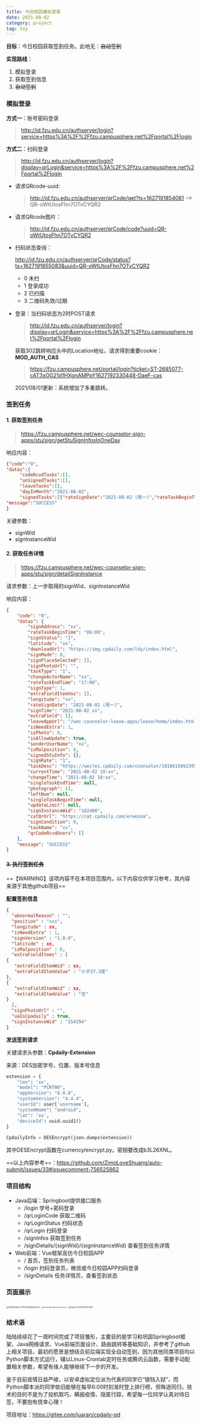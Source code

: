 ```yaml
---
title: 今日校园模拟登录
date: 2021-08-02
category: project
tag: toy
---
```


**目标**：今日校园获取签到任务。此地无：~~自动签到~~

**实现路线**：

1. 模拟登录
2. 获取签到信息
3. ~~自动签到~~

### 模拟登录

**方式一**：账号密码登录

> http://id.fzu.edu.cn/authserver/login?service=https%3A%2F%2Ffzu.campusphere.net%2Fportal%2Flogin

**方式二**：扫码登录

> http://id.fzu.edu.cn/authserver/login?display=qrLogin&service=https%3A%2F%2Ffzu.campusphere.net%2Fportal%2Flogin

* 请求QRcode-uuid:

  > http://id.fzu.edu.cn/authserver/qrCode/get?ts=1627191854081    --> QR-oWtUtosFhn7OTvCYQR2

* 请求QRcode图片：

  > http://id.fzu.edu.cn/authserver/qrCode/code?uuid=QR-oWtUtosFhn7OTvCYQR2

* 扫码状态查询：

  http://id.fzu.edu.cn/authserver/qrCode/status?ts=1627191855083&uuid=QR-oWtUtosFhn7OTvCYQR2

  * 0 未扫
  * 1 登录成功
  * 2 已扫描
  * 3 二维码失效/过期

* 登录：当扫码状态为2时POST请求

  > http://id.fzu.edu.cn/authserver/login?display=qrLogin&service=https%3A%2F%2Ffzu.campusphere.net%2Fportal%2Flogin

  获取302跳转响应头中的Location地址，请求得到重要cookie：**MOD_AUTH_CAS**

  >  https://fzu.campusphere.net/portal/login?ticket=ST-2685077-cAT3xOG21d1HXgnAMPpY1627192330448-DaeF-cas

  2021/08/01更新：系统增加了多重跳转。

### 签到任务

#### 1. 获取签到任务

> https://fzu.campusphere.net/wec-counselor-sign-apps/stu/sign/getStuSignInfosInOneDay

响应内容：

``` json
{"code":"0",
"datas":{
     "codeRcvdTasks":[],
     "unSignedTasks":[],
     "leaveTasks":[],
     "dayInMonth":"2021-08-02",
     "signedTasks":[{"rateSignDate":"2021-08-02 (周一)","rateTaskBeginTime":"06:00","isLeave":null,"signStatus":"1","leaveMobileUrl":null,"signWid":"1017xxx","senderUserName":"xxx与xxx学院(xxx)","isMalposition":"0","signRate":"1","currentTime":"2021-08-02 10:03","taskType":"1","singleTaskEndTime":null,"singleTaskBeginTime":null,"signInstanceWid":"162xxx","rateTaskEndTime":"17:00","taskName":"健康监测—xxx---xxx","stuSignWid":"26344xxx","leavePcUrl":null}]},
"message":"SUCCESS"
}
```

关键参数：

* signWid
* signInstanceWid

#### 2. 获取任务详情

> https://fzu.campusphere.net/wec-counselor-sign-apps/stu/sign/detailSignInstance

请求参数：上一步取得的signWid、signInstanceWid

响应内容：

``` json
{
    "code": "0",
    "datas": {
        "signAddress": "xx",
        "rateTaskBeginTime": "06:00",
        "signStatus": "1",
        "latitude": "xx",
        "downloadUrl": "https://img.cpdaily.com/ldy/index.html",
        "signMode": 0,
        "signPlaceSelected": [],
        "signPhotoUrl": "",
        "taskType": "1",
        "changeActorName": "xx",
        "rateTaskEndTime": "17:00",
        "signType": 1,
        "extraFieldItemVos": [],
        "longitude": "xx",
        "rateSignDate": "2021-08-02 (周一)",
        "signTime": "2021-08-02 xx",
        "extraField": [],
        "leaveAppUrl": "/wec-counselor-leave-apps/leave/home/index.html",
        "isNeedExtra": 1,
        "isPhoto": 0,
        "isAllowUpdate": true,
        "senderUserName": "xx",
        "isMalposition": 0,
        "signedStuInfo": {},
        "signRate": "1",
        "taskDesc": "https://wecres.cpdaily.com/counselor/1018615892395240/content/8e23766b22d54953b14b7c9dc4ce70f7.html",
        "currentTime": "2021-08-02 10:xx",
        "changeTime": "2021-08-02 10:xx",
        "singleTaskEndTime": null,
        "photograph": [],
        "leftNum": null,
        "singleTaskBeginTime": null,
        "updateLimit": null,
        "signInstanceWid": "162400",
        "catQrUrl": "https://cat.cpdaily.com/erweima",
        "signCondition": 0,
        "taskName": "xx",
        "qrCodeRcvdUsers": []
    },
    "message": "SUCCESS"
}
```

 

#### ~~3. 执行签到任务~~

==【WARNING】该项内容不在本项目范围内，以下内容仅供学习参考，其内容来源于其他github项目==

**配置签到信息**

``` json
{
  "abnormalReason" : "",
  "position" : "xxx",
  "longitude" : xx,
  "isNeedExtra" : 1,
  "signVersion" : "1.0.0",
  "latitude" : xx,
  "isMalposition" : 0,
  "extraFieldItems" : [
{
   "extraFieldItemWid" : xx,
   "extraFieldItemValue" : "小于37.3度"
},
{
   "extraFieldItemWid" : xx,
   "extraFieldItemValue" : "否"
}
  ],
  "signPhotoUrl" : "",
  "uaIsCpadaily" : true,
  "signInstanceWid" : "154294"
}
```

**发送签到请求**

关键请求头参数：**Cpdaily-Extension**

来源：DES加密学号、位置、版本号信息

``` python
extension = {
    "lon": 'xx',
    "model": "PCRT00",
    "appVersion": "8.0.8",
    "systemVersion": "4.4.4",
    "userId": user['username'],
    "systemName": "android",
    "lat": 'xx',
    "deviceId": uuid.uuid1()
}
 
CpdailyInfo = DESEncrypt(json.dumps(extension))
```

其中DESEncrypt函数在currency/encrypt.py。密钥要改成b3L26XNL。

==以上内容参考==：https://github.com/ZimoLoveShuang/auto-submit/issues/33#issuecomment-756525862

### 项目结构

* Java后端：Springboot提供接口服务
  * /login    学号+密码登录
  * /qrLoginCode 获取二维码
  * /qrLoginStatus 扫码状态
  * /qrLogin 扫码登录
  * /signInfos 获取签到任务
  * /signDetails/{signWid}/{signInstanceWid} 查看签到任务详情
* Web前端：Vue框架高仿今日校园APP
  * / 首页，签到任务列表
  * /login 扫码登录页，微信或今日校园APP扫码登录
  * /signDetails 任务详情页，查看签到状态

### 页面展示

<img src="https://cdn.jsdelivr.net/gh/juaran/juaran.github.io@image/typora/b96812be8bec471687ed90bbd8a2532.jpg" alt="b96812be8bec471687ed90bbd8a2532" style="zoom: 33%;" />

<img src="https://cdn.jsdelivr.net/gh/juaran/juaran.github.io@image/typora/28343d83580cd81b73a0e2d0114dc5d.jpg" alt="28343d83580cd81b73a0e2d0114dc5d" style="zoom: 25%;" />

<img src="https://cdn.jsdelivr.net/gh/juaran/juaran.github.io@image/typora/image-20210802115323960.png" alt="image-20210802115323960" style="zoom: 33%;" />

### 结术语

陆陆续续花了一周时间完成了项目雏形，主要目的是学习和巩固Springboot框架、Java网络请求、Vue前端页面设计、路由跳转等基础知识，并参考了github上相关项目。最初的愿景是想结合前后端实现全自动签到，因为其他同类项目均以Python脚本方式运行，辅以Linux-Crontab定时任务或腾讯云函数，需要手动配置相关参数，希望有缘人能够继续下一步的开发。

鉴于目前疫情日益严峻，以安卓虚拟定位派为代表的同学已“锒铛入狱”，而Python脚本派的同学依旧能够在每早6:00时刻准时登上排行榜，但殊途同归，技术的目的不是为了投机取巧、瞒报疫情、隐匿行踪，希望每一位同学认真对待日签，不要抱有侥幸心理！

项目地址：https://gitee.com/juaran/cpdaily-qd